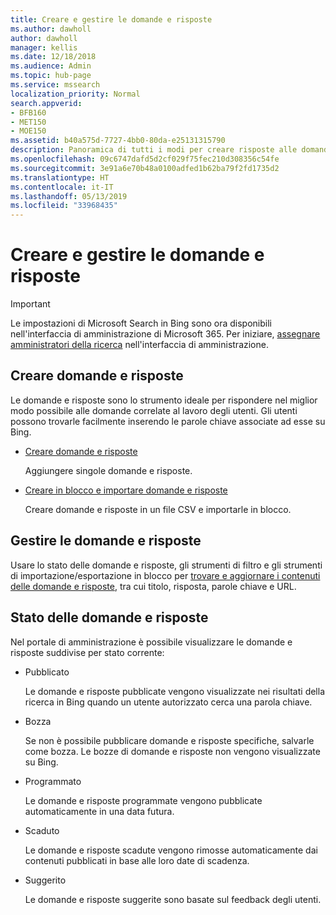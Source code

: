 ```yaml
---
title: Creare e gestire le domande e risposte
ms.author: dawholl
author: dawholl
manager: kellis
ms.date: 12/18/2018
ms.audience: Admin
ms.topic: hub-page
ms.service: mssearch
localization_priority: Normal
search.appverid:
- BFB160
- MET150
- MOE150
ms.assetid: b40a575d-7727-4bb0-80da-e25131315790
description: Panoramica di tutti i modi per creare risposte alle domande frequenti nel portale di amministrazione di Microsoft Search
ms.openlocfilehash: 09c6747dafd5d2cf029f75fec210d308356c54fe
ms.sourcegitcommit: 3e91a6e70b48a0100adfed1b62ba79f2fd1735d2
ms.translationtype: HT
ms.contentlocale: it-IT
ms.lasthandoff: 05/13/2019
ms.locfileid: "33968435"
---
```

# <a name="create-and-manage-qas"></a>Creare e gestire le domande e risposte

> [!IMPORTANT]
> Le impostazioni di Microsoft Search in Bing sono ora disponibili nell'interfaccia di amministrazione di Microsoft 365. Per iniziare, [assegnare amministratori della ricerca](https://docs.microsoft.com/it-IT/microsoftsearch/setup-microsoft-search#step-2-assign-search-admin-and-search-editor) nell'interfaccia di amministrazione.
    
## <a name="create-qas"></a>Creare domande e risposte

Le domande e risposte sono lo strumento ideale per rispondere nel miglior modo possibile alle domande correlate al lavoro degli utenti. Gli utenti possono trovarle facilmente inserendo le parole chiave associate ad esse su Bing.
  
- [Creare domande e risposte](create-qas.md)
    
    Aggiungere singole domande e risposte.
    
- [Creare in blocco e importare domande e risposte](bulk-create-qas.md)
    
    Creare domande e risposte in un file CSV e importarle in blocco.
    
## <a name="manage-qas"></a>Gestire le domande e risposte

Usare lo stato delle domande e risposte, gli strumenti di filtro e gli strumenti di importazione/esportazione in blocco per [trovare e aggiornare i contenuti delle domande e risposte](manage-qas.md), tra cui titolo, risposta, parole chiave e URL.
  
## <a name="qa-status"></a>Stato delle domande e risposte

Nel portale di amministrazione è possibile visualizzare le domande e risposte suddivise per stato corrente:
  
- Pubblicato
    
    Le domande e risposte pubblicate vengono visualizzate nei risultati della ricerca in Bing quando un utente autorizzato cerca una parola chiave.
    
- Bozza
    
    Se non è possibile pubblicare domande e risposte specifiche, salvarle come bozza. Le bozze di domande e risposte non vengono visualizzate su Bing.
    
- Programmato
    
    Le domande e risposte programmate vengono pubblicate automaticamente in una data futura.
    
- Scaduto
    
    Le domande e risposte scadute vengono rimosse automaticamente dai contenuti pubblicati in base alle loro date di scadenza.
    
- Suggerito
    
    Le domande e risposte suggerite sono basate sul feedback degli utenti.

  

